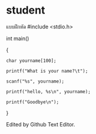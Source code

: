 ﻿# student
แบบฝึกหัด
#include <stdio.h>

  int main()
  
  {
  
    char yourname[100];
    
    printf("What is your name?\t");
    
    scanf("%s", yourname);
    
    printf("hello, %s\n", yourname);

    printf("Goodbye\n");
    
  }
  
Edited by Github Text Editor.
